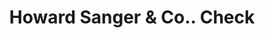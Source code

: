 ---
doi: 10.7916/D8HX2QQV
date_other: '1860'
date_other_textual: 1860-1869
form: printed ephemera
genre:
- Checks (bank checks)
name:
- Howard Sanger & Co.
object_in_context_url: https://biggert.cul.columbia.edu/items/view/ave_biggert_01021
subject_hierarchical_geographic:
- New York, New York, United States
subject_name:
- Howard Sanger & Co.
title: Howard Sanger & Co.. Check
sort_title: Howard Sanger & Co.. Check
call_number: ave_biggert_01021
coordinates:
- 40.71277777777778,-74.00583333333333
pid: ave_biggert_01021
identifiers: ave_biggert_01021
thumbnail: https://derivativo-1.library.columbia.edu/iiif/2/ldpd:344425/full/!256,256/0/native.jpg
permalink: "/biggert/ave_biggert_01021/"
layout: iiif-image-page
---